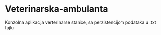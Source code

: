 # Veterinarska-ambulanta

Konzolna aplikacija verterinarse stanice, sa perzistencijom podataka u .txt fajlu

